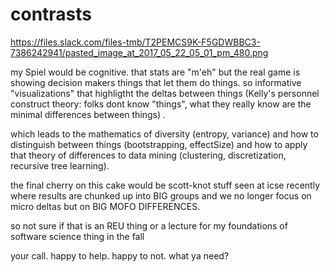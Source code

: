 # contrasts

https://files.slack.com/files-tmb/T2PEMCS9K-F5GDWBBC3-7386242941/pasted_image_at_2017_05_22_05_01_pm_480.png

 my Spiel would be cognitive. that stats are "m'eh" but the real game is showing decision makers  things that let them do things. so informative "visualizations" that highligtht the deltas between things (Kelly's personnel construct theory: folks dont know "things", what they really know are the minimal differences between things) .

which leads to the mathematics of diversity (entropy, variance) and how to distinguish between things (bootstrapping, effectSize) and how to apply that theory of differences to data mining (clustering, discretization, recursive tree learning).  

the final cherry on this cake would be scott-knot stuff seen at icse recently where  results are chunked up into BIG groups and we no longer focus on micro deltas but on BIG MOFO DIFFERENCES.

so not sure if that is an REU thing or a lecture for my foundations of software science thing in the fall

your call. happy to help. happy to not. what ya need?
